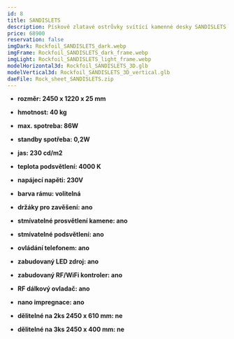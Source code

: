 ```yaml
---
id: 8
title: SANDISLETS
description: Pískově zlatavé ostrůvky svítící kamenné desky SANDISLETS, tvoří s kontrastním černým žíháním, zemitý a nadčasový vzor.
price: 68900
reservation: false
imgDark: Rockfoil_SANDISLETS_dark.webp
imgFrame: Rockfoil_SANDISLETS_dark_frame.webp
imgLight: Rockfoil_SANDISLETS_light_frame.webp
modelHorizontal3d: Rockfoil_SANDISLETS_3D.glb
modelVertical3d: Rockfoil_SANDISLETS_3D_vertical.glb
daeFile: Rock_sheet_SANDISLETS.zip
---
```

- **rozměr: 2450 x 1220 x 25 mm**
- **hmotnost: 40 kg**
- **max. spotreba: 86W**
- **standby spotřeba: 0,2W**
- **jas: 230 cd/m2**
- **teplota podsvětlení: 4000 K**
- **napájecí napěti: 230V**
- **barva rámu: volitelná**

- **držáky pro zavěšení: ano**
- **stmívatelné prosvětlení kamene: ano**
- **stmívatelné podsvětlení: ano**
- **ovládání telefonem: ano**
- **zabudovaný LED zdroj: ano**
- **zabudovaný RF/WiFi kontroler: ano**
- **RF dálkový ovladač: ano**
- **nano impregnace: ano**
- **dělitelné na 2ks 2450 x 610 mm: ne**
- **dělitelné na 3ks 2450 x 400 mm: ne**